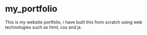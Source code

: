 # my_portfolio
 This is my website portfolio, i have built this from scratch using web technologies such as html, css and js.
